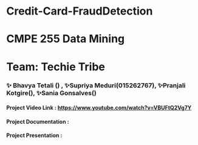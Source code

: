 # Credit-Card-FraudDetection

# CMPE 255 Data Mining
# Team: Techie Tribe
### ✨ Bhavya Tetali () , ✨Supriya Meduri(015262767), ✨Pranjali Kotgire(), ✨Sania Gonsalves()


#### Project Video Link : https://www.youtube.com/watch?v=VBUFtQ2Vg7Y
#### Project Documentation : 
#### Project Presentation :
